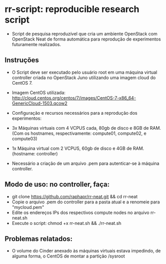 # rr-script: reproducible research script

- Script de pesquisa reproduzível que cria um ambiente OpenStack com OpenStack Neat de forma automática para reprodução de experimentos futuramente realizados.

## Instruções

- O Script deve ser executado pelo usuário root em uma máquina virtual controller criada no OpenStack Juno utilizando uma imagem cloud do CentOS 7.

- Imagem CentOS utilizada: http://cloud.centos.org/centos/7/images/CentOS-7-x86_64-GenericCloud-1503.qcow2

- Configuração e recursos necessários para a reprodução dos experimentos:

- 3x Máquinas virtuais com 4 VCPUS cada, 80gb de disco e 8GB de RAM. (Com os hostnames, respectivamente: compute01, compute02, e compute03)
- 1x Máquina virtual com 2 VCPUS, 60gb de disco e 4GB de RAM. (hostname: controller)

- Necessário a criação de um arquivo .pem para autenticar-se à máquina controller.

##  Modo de uso: no controller, faça:

- git clone https://github.com/raphapr/rr-neat.git && cd rr-neat
- Copie o arquivo .pem do controller para a pasta atual e a renomeie para "mycloud.pem"
- Edite os endereços IPs dos respectivos compute nodes no arquivo rr-neat.sh
- Execute o script: chmod +x rr-neat.sh && ./rr-neat.sh

## Problemas relatados:

- O volume do Cinder anexado às máquinas virtuais estava impedindo, de alguma forma, o CentOS de montar a partição /sysroot
